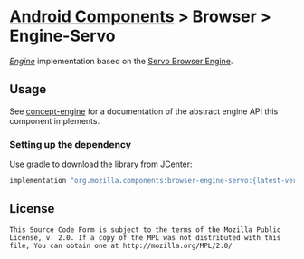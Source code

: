 # [Android Components](../../../README.md) > Browser > Engine-Servo

[*Engine*](../../concept/engine/README.md) implementation based on the [Servo Browser Engine](https://servo.org/).

## Usage

See [concept-engine](../../concept/engine/README.md) for a documentation of the abstract engine API this component implements.

### Setting up the dependency

Use gradle to download the library from JCenter:

```Groovy
implementation "org.mozilla.components:browser-engine-servo:{latest-version}
```

## License

    This Source Code Form is subject to the terms of the Mozilla Public
    License, v. 2.0. If a copy of the MPL was not distributed with this
    file, You can obtain one at http://mozilla.org/MPL/2.0/
